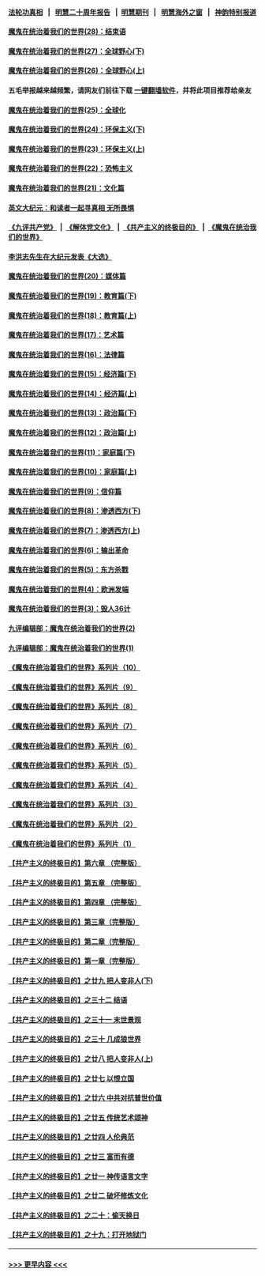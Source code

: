 #### [法轮功真相](https://github.com/gfw-breaker/truth/blob/master/README.md?t=0) &nbsp;&nbsp;|&nbsp;&nbsp; [明慧二十周年报告](https://github.com/gfw-breaker/mh-reports/blob/master/README.md?t=0) &nbsp;&nbsp;|&nbsp;&nbsp;[明慧期刊](https://github.com/gfw-breaker/mh-qikan) &nbsp;&nbsp;|&nbsp;&nbsp; [明慧海外之窗](https://github.com/gfw-breaker/mh-news/blob/master/README.md?t=0) &nbsp;&nbsp;|&nbsp;&nbsp; [神韵特别报道](https://github.com/gfw-breaker/mh-news/blob/master/shenyun.md?t=0)
#### [魔鬼在统治着我们的世界(28)：结束语](../pages/nsc422/n10936246.md?t=06291151) 
#### [魔鬼在统治着我们的世界(27)：全球野心(下)](../pages/nsc422/n10928319.md?t=06291151) 
#### [魔鬼在统治着我们的世界(26)：全球野心(上)](../pages/nsc422/n10900318.md?t=06291151) 
#### 五毛举报越来越频繁，请网友们前往下载 [一键翻墙软件](https://github.com/gfw-breaker/ssr-accounts)，并将此项目推荐给亲友
#### [魔鬼在统治着我们的世界(25)：全球化](../pages/nsc422/n10788205.md?t=06291151) 
#### [魔鬼在统治着我们的世界(24)：环保主义(下)](../pages/nsc422/n10695307.md?t=06291151) 
#### [魔鬼在统治着我们的世界(23)：环保主义(上)](../pages/nsc422/n10688613.md?t=06291151) 
#### [魔鬼在统治着我们的世界(22)：恐怖主义](../pages/nsc422/n10614727.md?t=06291151) 
#### [魔鬼在统治着我们的世界(21)：文化篇](../pages/nsc422/n10597706.md?t=06291151) 
#### [英文大纪元：和读者一起寻真相 无所畏惧](../pages/nsc422/n12542027.md?t=06291151) 
#### [《九评共产党》](https://github.com/begood0513/9ping.md/blob/master/README.md) &nbsp;|&nbsp; [《解体党文化》](../../../../jtdwh.md/blob/master/README.md)  &nbsp;|&nbsp; [《共产主义的终极目的》](../../../../gczydzjmd.md/blob/master/README.md) &nbsp;|&nbsp; [《魔鬼在统治我们的世界》](../../../../mgztzwmdsj.md/blob/master/README.md) 
#### [李洪志先生在大纪元发表《大选》](../pages/nsc422/n12534746.md?t=06291151) 
#### [魔鬼在统治着我们的世界(20)：媒体篇](../pages/nsc422/n10586579.md?t=06291151) 
#### [魔鬼在统治着我们的世界(19)：教育篇(下)](../pages/nsc422/n10564808.md?t=06291151) 
#### [魔鬼在统治着我们的世界(18)：教育篇(上)](../pages/nsc422/n10526970.md?t=06291151) 
#### [魔鬼在统治着我们的世界(17)：艺术篇](../pages/nsc422/n10499093.md?t=06291151) 
#### [魔鬼在统治着我们的世界(16)：法律篇](../pages/nsc422/n10485969.md?t=06291151) 
#### [魔鬼在统治着我们的世界(15)：经济篇(下)](../pages/nsc422/n10469975.md?t=06291151) 
#### [魔鬼在统治着我们的世界(14)：经济篇(上)](../pages/nsc422/n10457370.md?t=06291151) 
#### [魔鬼在统治着我们的世界(13)：政治篇(下)](../pages/nsc422/n10448270.md?t=06291151) 
#### [魔鬼在统治着我们的世界(12)：政治篇(上)](../pages/nsc422/n10444576.md?t=06291151) 
#### [魔鬼在统治着我们的世界(11)：家庭篇(下)](../pages/nsc422/n10440961.md?t=06291151) 
#### [魔鬼在统治着我们的世界(10)：家庭篇(上)](../pages/nsc422/n10435448.md?t=06291151) 
#### [魔鬼在统治着我们的世界(9)：信仰篇](../pages/nsc422/n10432159.md?t=06291151) 
#### [魔鬼在统治着我们的世界(8)：渗透西方(下)](../pages/nsc422/n10429603.md?t=06291151) 
#### [魔鬼在统治着我们的世界(7)：渗透西方(上)](../pages/nsc422/n10426013.md?t=06291151) 
#### [魔鬼在统治着我们的世界(6)：输出革命](../pages/nsc422/n10421536.md?t=06291151) 
#### [魔鬼在统治着我们的世界(5)：东方杀戮](../pages/nsc422/n10417707.md?t=06291151) 
#### [魔鬼在统治着我们的世界(4)：欧洲发端](../pages/nsc422/n10414890.md?t=06291151) 
#### [魔鬼在统治着我们的世界(3)：毁人36计](../pages/nsc422/n10411583.md?t=06291151) 
#### [九评编辑部：魔鬼在统治着我们的世界(2)](../pages/nsc422/n10410036.md?t=06291151) 
#### [九评编辑部：魔鬼在统治着我们的世界(1)](../pages/nsc422/n10406825.md?t=06291151) 
#### [《魔鬼在统治着我们的世界》系列片（10）](../pages/nsc422/n12292670.md?t=06291151) 
#### [《魔鬼在统治着我们的世界》系列片（9）](../pages/nsc422/n12290859.md?t=06291151) 
#### [《魔鬼在统治着我们的世界》系列片（8）](../pages/nsc422/n12287445.md?t=06291151) 
#### [《魔鬼在统治着我们的世界》系列片（7）](../pages/nsc422/n12283425.md?t=06291151) 
#### [《魔鬼在统治着我们的世界》系列片（6）](../pages/nsc422/n12282314.md?t=06291151) 
#### [《魔鬼在统治着我们的世界》系列片（5）](../pages/nsc422/n12281419.md?t=06291151) 
#### [《魔鬼在统治着我们的世界》系列片（4）](../pages/nsc422/n12274024.md?t=06291151) 
#### [《魔鬼在统治着我们的世界》系列片（3）](../pages/nsc422/n12271322.md?t=06291151) 
#### [《魔鬼在统治着我们的世界》系列片（2）](../pages/nsc422/n12269049.md?t=06291151) 
#### [《魔鬼在统治着我们的世界》系列片（1）](../pages/nsc422/n12267575.md?t=06291151) 
#### [【共产主义的终极目的】第六章 （完整版）](../pages/nsc422/n11428913.md?t=06291151) 
#### [【共产主义的终极目的】第五章 （完整版）](../pages/nsc422/n11428912.md?t=06291151) 
#### [【共产主义的终极目的】第四章 （完整版）](../pages/nsc422/n11428907.md?t=06291151) 
#### [【共产主义的终极目的】第三章（完整版）](../pages/nsc422/n11428848.md?t=06291151) 
#### [【共产主义的终极目的】第二章（完整版）](../pages/nsc422/n11428831.md?t=06291151) 
#### [【共产主义的终极目的】第一章（完整版）](../pages/nsc422/n11417651.md?t=06291151) 
#### [【共产主义的终极目的】之廿九 把人变非人(下)](../pages/nsc422/n11344140.md?t=06291151) 
#### [【共产主义的终极目的】之三十二 结语](../pages/nsc422/n11360535.md?t=06291151) 
#### [【共产主义的终极目的】之三十一 末世景观](../pages/nsc422/n11351129.md?t=06291151) 
#### [【共产主义的终极目的】之三十 几成狼世界](../pages/nsc422/n11348280.md?t=06291151) 
#### [【共产主义的终极目的】之廿八 把人变非人(上)](../pages/nsc422/n11340492.md?t=06291151) 
#### [【共产主义的终极目的】之廿七 以恨立国](../pages/nsc422/n11336944.md?t=06291151) 
#### [【共产主义的终极目的】之廿六 中共对抗普世价值](../pages/nsc422/n11324785.md?t=06291151) 
#### [【共产主义的终极目的】之廿五 传统艺术颂神](../pages/nsc422/n11296396.md?t=06291151) 
#### [【共产主义的终极目的】之廿四 人伦典范](../pages/nsc422/n11296397.md?t=06291151) 
#### [【共产主义的终极目的】之廿三 富而有德](../pages/nsc422/n11283598.md?t=06291151) 
#### [【共产主义的终极目的】之廿一 神传语言文字](../pages/nsc422/n11263265.md?t=06291151) 
#### [【共产主义的终极目的】之廿二 破坏修炼文化](../pages/nsc422/n11245728.md?t=06291151) 
#### [【共产主义的终极目的】之二十：偷天换日](../pages/nsc422/n11238846.md?t=06291151) 
#### [【共产主义的终极目的】之十九：打开地狱门](../pages/nsc422/n11206376.md?t=06291151) 

----
#### [ >>> 更早内容 <<< ](../indexes/nsc422-earlier.md)
